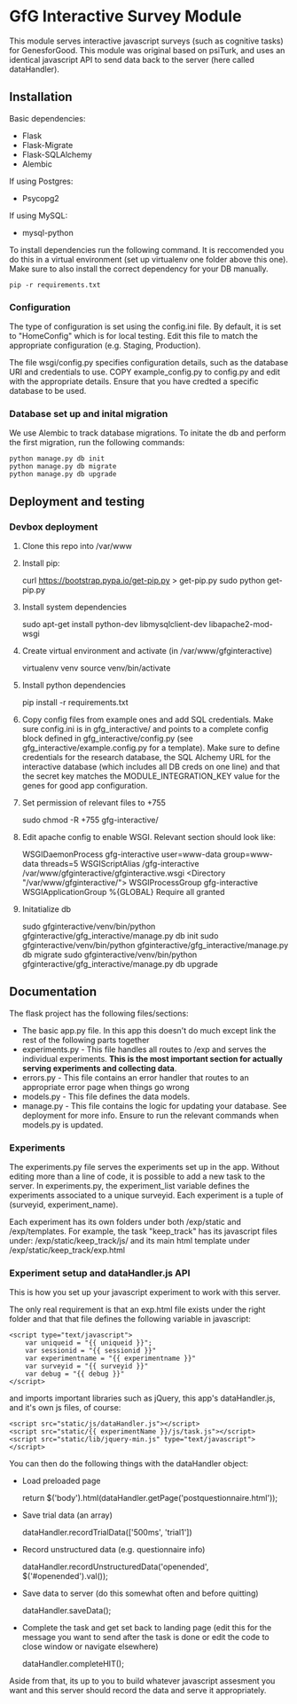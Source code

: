 # GfG Interactive Survey Module
This module serves interactive javascript surveys (such as cognitive tasks) for GenesforGood. This module was original based on psiTurk, and uses an identical javascript API to send data back to the server (here called dataHandler). 

## Installation
Basic dependencies:

* Flask
* Flask-Migrate
* Flask-SQLAlchemy
* Alembic

If using Postgres:
* Psycopg2

If using MySQL:
* mysql-python

To install dependencies run the following command. It is reccomended you do this in a virtual environment (set up virtualenv one folder above this one). Make sure to also install the correct dependency for your DB manually.

    pip -r requirements.txt

### Configuration
The type of configuration is set using the config.ini file. By default, it is set to "HomeConfig" which is for local testing. Edit this file to match the appropriate configuration (e.g. Staging, Production).

The file wsgi/config.py specifies configuration details, such as the database URI and credentials to use. 
COPY example_config.py to config.py and edit with the appropriate details. Ensure that you have credted a specific database to be used. 

### Database set up and inital migration
We use Alembic to track database migrations. To initate the db and perform the first migration, run the following commands:

    python manage.py db init
    python manage.py db migrate
    python manage.py db upgrade
    
    
## Deployment and testing
### Devbox deployment
1) Clone this repo into /var/www

2) Install pip:

    curl https://bootstrap.pypa.io/get-pip.py > get-pip.py
    sudo python get-pip.py
    
3) Install system dependencies

    sudo apt-get install python-dev libmysqlclient-dev libapache2-mod-wsgi
    
4) Create virtual environment and activate (in /var/www/gfginteractive)

    virtualenv venv
    source venv/bin/activate
    
5) Install python dependencies

    pip install -r requirements.txt
    
6) Copy config files from example ones and add SQL credentials. Make sure config.ini is in gfg_interactive/ and points to a complete config block defined in gfg_interactive/config.py (see gfg_interactive/example.config.py for a template). Make sure to define credentials for the research database, the SQL Alchemy URL for the interactive database (which includes all DB creds on one line) and that the secret key matches the MODULE_INTEGRATION_KEY value for the genes for good app configuration.

7) Set permission of relevant files to +755 

    sudo chmod -R +755 gfg-interactive/

8) Edit apache config to enable WSGI. Relevant section should look like:

    WSGIDaemonProcess gfg-interactive user=www-data group=www-data threads=5
    WSGIScriptAlias /gfg-interactive /var/www/gfginteractive/gfginteractive.wsgi
    <Directory "/var/www/gfginteractive/">
        WSGIProcessGroup gfg-interactive
        WSGIApplicationGroup %{GLOBAL}
        Require all granted
    </Directory>

9) Initatialize db

    sudo gfginteractive/venv/bin/python gfginteractive/gfg_interactive/manage.py db init
    sudo gfginteractive/venv/bin/python gfginteractive/gfg_interactive/manage.py db migrate
    sudo gfginteractive/venv/bin/python gfginteractive/gfg_interactive/manage.py db upgrade

	
## Documentation
The flask project has the following files/sections:

 * The basic app.py file. In this app this doesn't do much except link the rest of the following parts together
 * experiments.py - This file handles all routes to /exp and serves the individual experiments. **This is the most important section for actually serving experiments and collecting data**.
 * errors.py - This file contains an error handler that routes to an appropriate error page when things go wrong
 * models.py - This file defines the data models. 
 * manage.py - This file contains the logic for updating your database. See deployment for more info. Ensure to run the relevant commands when models.py is updated.

### Experiments
The experiments.py file serves the experiments set up in the app. Without editing more than a line of code, it is possible to add a new task to the server. In experiments.py, the experiment_list variable defines the experiments associated to a unique surveyid. Each experiment is a tuple of (surveyid, experiment_name). 

Each experiment has its own folders under both /exp/static and /exp/templates. For example, the task "keep_track" has its javascript files under:
/exp/static/keep_track/js/
and its main html template under
/exp/static/keep_track/exp.html

### Experiment setup and dataHandler.js API
This is how you set up your javascript experiment to work with this server. 

The only real requirement is that an exp.html file exists under the right folder and that that file defines the following variable in javascript:

	<script type="text/javascript">
		var uniqueid = "{{ uniqueid }}";
		var sessionid = "{{ sessionid }}"
		var experimentname = "{{ experimentname }}"
		var surveyid = "{{ surveyid }}"
		var debug = "{{ debug }}"
	</script>

and imports important libraries such as jQuery,  this app's dataHandler.js, and it's own js files, of course:

	<script src="static/js/dataHandler.js"></script>
	<script src="static/{{ experimentName }}/js/task.js"></script>
	<script src="static/lib/jquery-min.js" type="text/javascript"> </script>

You can then do the following things with the dataHandler object:

* Load preloaded page

	return $('body').html(dataHandler.getPage('postquestionnaire.html'));
* Save trial data (an array)

	dataHandler.recordTrialData(['500ms', 'trial1'])
- Record unstructured data (e.g. questionnaire info)

	dataHandler.recordUnstructuredData('openended', $('#openended').val());
* Save data to server (do this somewhat often and before quitting)

	dataHandler.saveData();
* Complete the task and get set back to landing page (edit this for the message you want to send after the task is done or edit the code to close window or navigate elsewhere)

	dataHandler.completeHIT();
	
Aside from that, its up to you to build whatever javascript assesment you want and this server should record the data and serve it appropriately. 
